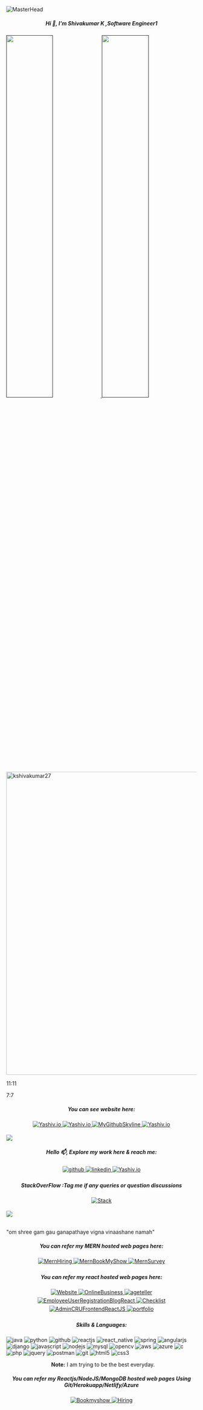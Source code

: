 
 ![MasterHead](https://previews.123rf.com/images/karpenkoilia/karpenkoilia1806/karpenkoilia180600011/102988806-vector-line-web-concept-for-programming-linear-web-banner-for-coding-.jpg)
<h5 align="center">Hi 👋, I'm Shivakumar K ,Software Engineer1</h5>




<p align="left">
  <a href="">
    <img width="49.5%" src="https://github-readme-stats.vercel.app/api?username=kshivakumar27&theme=github_dark&show_icons=true" />
    <img width="49.5%" src="http://github-readme-streak-stats.herokuapp.com?user=kshivakumar27&theme=gruvbox&date_format=M%20j%5B%2C%20Y%5D" />
  </a>
</p>


<a href="https://github.com/kshivakumar27/github-profile-trophy">
<img width=800 src="https://github-profile-trophy.vercel.app/?username=kshivakumar27&column=7&theme=gruvbox"  alt="kshivakumar27"/></a>
    

11:11

7:7
 
<h5 align="center">You can see website here:</h5>  
<p align="center">
<a href="https://kshivakumar27.github.io/Yashiv99" target="_blank">
<img src=https://img.shields.io/badge/yashiv.io(portfolio)-%231E7777.svg?&style=for-the-badge&logo=y&logoColor=white alt=Yashiv.io style="margin-bottom: 5px;" />
</a>
<a href="https://kshivakumar27.github.io" target="_blank">
<img src=https://img.shields.io/badge/yashiv.io(website)-%231E77B5.svg?&style=for-the-badge&logo=y&logoColor=white alt=Yashiv.io style="margin-bottom: 5px;" />
</a>
<a href="https://skyline.github.com/kshivakumar27/2021" target="_blank">
<img src=https://img.shields.io/badge/MygithubSkyline-%231E7711.svg?&style=for-the-badge&logo=y&logoColor=white alt=MyGithubSkyline style="margin-bottom: 5px;" />
</a>

<a href="https://kshivakumar27.github.io/portfolio" target="_blank">
<img src=https://img.shields.io/badge/portfolio-%231E7788.svg?&style=for-the-badge&logo=y&logoColor=white alt=Yashiv.io style="margin-bottom: 5px;" />
</a>
</p>




[Ÿ HŸPE]: https://yhype.me
[GitHub Profile Views Counter]: https://github.com/antonkomarev/github-profile-views-counter

   ![](https://hit.yhype.me/github/profile?user_id=1849174)  


<!---
**kshivakumar27/kshivakumar27** is a ✨ _special_ ✨ repository because its `README.md` (this file) appears on your GitHub profile.

Here are some ideas to get you started:

- 🔭 I’m currently working on ...
- 🌱 I’m currently learning ...
- 👯 I’m looking to collaborate on ...
- 🤔 I’m looking for help with ...
- 💬 Ask me about ...
- 📫 How to reach me: ...
- 😄 Pronouns: ...
- ⚡ Fun fact: ...
--->











<h5 align="center">Hello 📫, Explore my work here & reach me:</h5>
<p align="center">
<a href="https://github.com/kshivakumar27" target="_blank">
<img src=https://img.shields.io/badge/github-%2324298e.svg?&style=for-the-badge&logo=github&logoColor=white alt=github style="margin-bottom: 5px;" />
</a>

<a href="https://linkedin.com/in/shivakumar-k-0021b1158" target="_blank">
<img src=https://img.shields.io/badge/linkedin-%231E77B5.svg?&style=for-the-badge&logo=linkedin&logoColor=white alt=linkedin style="margin-bottom: 5px;" />
</a>
<a href="https://kshivakumar27.github.io" target="_blank">
<img src=https://img.shields.io/badge/yashiv.io-%231E7777.svg?&style=for-the-badge&logo=y&logoColor=white alt=Yashiv.io style="margin-bottom: 5px;" />
</a>
</p>



 
 <h5 align="center">StackOverFlow :Tag me if any queries or question discussions</h5>
<p align="center">
<a href="https://stackoverflow.com/users/17393268/shiv-kumar-k" target="_blank">
<img src=https://img.shields.io/badge/StackOverFlow-%2324298b.svg?&style=for-the-badge&logo=SO&logoColor=white alt=Stack style="margin-bottom: 5px;" />
</a>
 

<a>
	
![](https://komarev.com/ghpvc/?username=kshivakumar27&label=PROFILE+VIEWS)

</a>
</p>

<br>"om shree gam gau ganapathaye vigna vinaashane namah"




<h5 align="center">You can refer my MERN hosted web pages here:</h5>
<p align="center">
<a href="https://kshivakumar27.github.io/MERNStudentsHiringFrontend" target="_blank">
<img src=https://img.shields.io/badge/MernStudentsHiring-%2324298e.svg?&style=for-the-badge&logo=MernHiring&logoColor=white alt=MernHiring style="margin-bottom: 5px;" />
</a>

<a href="https://kshivakumar27.github.io/MernBookmyShowFrontend" target="_blank">
<img src=https://img.shields.io/badge/MernBookmyShow-%231E77B5.svg?&style=for-the-badge&logo=MernBookMyShow&logoColor=white alt=MernBookMyShow style="margin-bottom: 5px;" />
</a>
<a href="https://kshivakumar27.github.io/MernSurveyFrontend" target="_blank">
<img src=https://img.shields.io/badge/MernSurvey-%231E7777.svg?&style=for-the-badge&logo=MernSurveyr&logoColor=white alt=MernSurvey style="margin-bottom: 5px;" />
</a>








<h5 align="center">You can refer my react hosted web pages here:</h5>
<p align="center">
<a href="https://kshivakumar27.github.io/ShoppingMARTassign" target="_blank">
<img src=https://img.shields.io/badge/ShoppingMart-%2324298e.svg?&style=for-the-badge&logo=Shoping&logoColor=white alt=Website style="margin-bottom: 5px;" />
</a>

<a href="https://kshivakumar27.github.io/OnlineBusiness" target="_blank">
<img src=https://img.shields.io/badge/OnlineBusiness-%231E77B5.svg?&style=for-the-badge&logo=OnlineBusiness&logoColor=white alt=OnlineBusiness style="margin-bottom: 5px;" />
</a>
<a href="https://kshivakumar27.github.io/ageteller" target="_blank">
<img src=https://img.shields.io/badge/ageteller-%231E7777.svg?&style=for-the-badge&logo=ageteller&logoColor=white alt=ageteller style="margin-bottom: 5px;" />
</a>
<a href="https://kshivakumar27.github.io/EmployeeUserRegistrationBlogReact" target="_blank">
<img src=https://img.shields.io/badge/EmployeeUserRegistrationBlogReact-%2324298e.svg?&style=for-the-badge&logo=E&logoColor=white alt=EmployeeUserRegistrationBlogReact style="margin-bottom: 5px;" />
</a>

<a href="https://kshivakumar27.github.io/Checklist" target="_blank">
<img src=https://img.shields.io/badge/Checklist-%231E77B5.svg?&style=for-the-badge&logo=Checklist&logoColor=white alt=Checklist style="margin-bottom: 5px;" />
</a>
<a href="https://kshivakumar27.github.io/AdminCRUFrontendReactJS" target="_blank">
<img src=https://img.shields.io/badge/AdminCRUFrontendReactJS-%231E7777.svg?&style=for-the-badge&logo=AdminCRUFrontendReactJS&logoColor=white alt=AdminCRUFrontendReactJS style="margin-bottom: 5px;" />
</a>
	
	
<a href="https://kshivakumar27.github.io/portfolio" target="_blank">
<img src=https://img.shields.io/badge/portfolio-%232429ee.svg?&style=for-the-badge&logo=portfolio&logoColor=white alt=portfolio style="margin-bottom: 5px;" />
</a>
	
</p>







   
 
 
  

<h5 align="center">Skills & Languages:</h5>
<p>

<img src="https://img.shields.io/badge/java-%23ED8B00.svg?style=for-the-badge&logo=java&logoColor=white" alt="java" />			
<img src="https://img.shields.io/badge/python-3670A0?style=for-the-badge&logo=python&logoColor=white" alt="python"/>
	
<img src="https://img.shields.io/badge/GitHub-100000?style=for-the-badge&logo=github&logoColor=white" alt="github"/>
<img src="https://img.shields.io/badge/React-20232A?style=for-the-badge&logo=react&logoColor=61DAFB" alt="reactjs" />
<img src="https://img.shields.io/badge/react_native-%2320232a.svg?style=for-the-badge&logo=react&logoColor=white" alt="react_native"/>
<img src="https://img.shields.io/badge/spring-%236DB33F.svg?style=for-the-badge&logo=spring&logoColor=white" alt="spring"/>		
<img src="https://img.shields.io/badge/angular.js-%23E23237.svg?style=for-the-badge&logo=angularjs&logoColor=white" alt="angularjs"/>
<img src="https://img.shields.io/badge/DJANGO-REST-1709.svg?style=for-the-badge&logo=django3&logoColor=white" alt="django"/>
<img src="https://img.shields.io/badge/JavaScript-323330?style=for-the-badge&logo=javascript&logoColor=F7DF1E" alt="javascript"/>
<img src="https://img.shields.io/badge/Node.js-339933?style=for-the-badge&logo=nodedotjs&logoColor=white" alt="nodejs" />
<img src="https://img.shields.io/badge/mysql-%2300f.svg?style=for-the-badge&logo=mysql&logoColor=white" alt="mysql"/>

<img src="https://img.shields.io/badge/OPENCV-%23white.svg?style=for-the-badge&logo=opencv3&logoColor=white" alt="opencv"/>
<img src="https://img.shields.io/badge/AWS-%23FF9900.svg?style=for-the-badge&logo=amazon-aws&logoColor=white" alt="aws"/>
<img src="https://img.shields.io/badge/AZURE-%230072C6.svg?style=for-the-badge&logo=azure3&logoColor=white" alt="azure"/>
<img src="https://img.shields.io/badge/C-%2300599C.svg?style=for-the-badge&logo=c&logoColor=F7DF1E" alt="c"/>	
<img src="https://img.shields.io/badge/php-%23777BB4.svg?style=for-the-badge&logo=php3&logoColor=white" alt="php"/>	
			
<img src="https://img.shields.io/badge/jquery-%260769AD.svg?style=for-the-badge&logo=jquery&logoColor=white" alt="jquery"/>
<img src="https://img.shields.io/badge/Postman-FF6C37?style=for-the-badge&logo=Postman&logoColor=white" alt="postman"/>
<img src="https://img.shields.io/badge/Git-f44d27?style=for-the-badge&logo=git&logoColor=white" alt="git"/>

<img src="https://img.shields.io/badge/HTML5-E34F26?style=for-the-badge&logo=html5&logoColor=white" alt="html5"/>
<img src="https://img.shields.io/badge/CSS3-1572B6?style=for-the-badge&logo=css3&logoColor=white" alt="css3"/>

</p>



<p align="center">
  &nbsp;
  <b>Note:</b> I am trying to be the best everyday.
  </p>
 
 

<h5 align="center">You can refer my Reactjs/NodeJS/MongoDB hosted web pages Using Git/Herokuapp/Netlify/Azure</h5>
<p align="center">
<a href="https://bookmyshowf.herokuapp.com" target="_blank">
<img src=https://img.shields.io/badge/Bookmyshow-%2324298e.svg?&style=for-the-badge&logo=Bookmyshow&logoColor=white alt=Bookmyshow style="margin-bottom: 5px;" />
</a>

<a href="https://hiringstudents-f-shiv.herokuapp.com" target="_blank">
<img src=https://img.shields.io/badge/Hiring-%231E77B5.svg?&style=for-the-badge&logo=Hiring&logoColor=white alt=Hiring style="margin-bottom: 5px;" />
</a>


